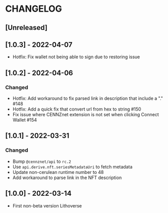 # CHANGELOG

## [Unreleased]

## [1.0.3] - 2022-04-07

- Hotfix: Fix wallet not being able to sign due to restoring issue

## [1.0.2] - 2022-04-06

### Changed
- Hotfix: Add workaround to fix parsed link in description that include a "." #148
- Hotfix: Add a quick fix that convert url from hex to string #150
- Fix issue where CENNZnet extension is not set when clicking Connect Wallet #154

## [1.0.1] - 2022-03-31

### Changed

- Bump `@cennznet/api` to `rc.2`
- Use `api.derive.nft.seriesMetadataUri` to fetch metadata
- Update non-cerulean runtime number to 48
- Add workaround to parse link in the NFT description

## [1.0.0] - 2022-03-14

- First non-beta version Lithoverse

